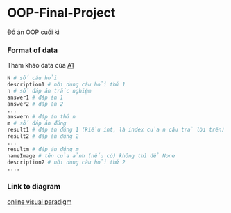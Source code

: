 # OOP-Final-Project
Đồ án OOP cuối kì

### Format of data
Tham khảo data của [A1](src/demo_oop/data/A1/data.txt)
```python
N # số câu hỏi
description1 # nội dung câu hỏi thứ 1
n # số đáp án trắc nghiệm
answer1 # đáp án 1
answer2 # đáp án 2
...
answern # đáp án thứ n
m # số đáp án đúng
result1 # đáp án đúng 1 (kiểu int, là index của n câu trả lời trên)
result2 # đáp án đúng 2
...
resultm # đáp án đúng m
nameImage # tên của ảnh (nếu có) không thì để None
description2 # nội dung câu hỏi thứ 2
....
```

### Link to diagram
[online visual paradigm](https://online.visual-paradigm.com/share.jsp?id=313732383838342d31)